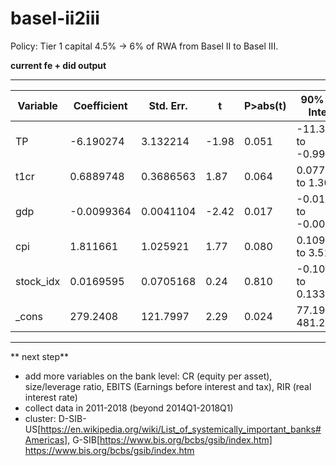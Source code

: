 # basel-ii2iii

Policy:  Tier 1 capital 4.5% -> 6% of RWA from Basel II to Basel III.

**current fe + did output**

------------------------------------------------------------------------------------
| Variable    | Coefficient | Std. Err. | t     | P>abs(t) | 90% Conf. Interval      |
|-------------|-------------|-----------|-------|------|---------------------------|
| TP          | -6.190274   | 3.132214  | -1.98 | 0.051 | -11.38607 to -0.9944814   |
| t1cr        | 0.6889748   | 0.3686563 | 1.87  | 0.064 | 0.0774388 to 1.300511     |
| gdp         | -0.0099364  | 0.0041104 | -2.42 | 0.017 | -0.0167548 to -0.003118   |
| cpi         | 1.811661    | 1.025921  | 1.77  | 0.080 | 0.1098385 to 3.513483     |
| stock_idx   | 0.0169595   | 0.0705168 | 0.24  | 0.810 | -0.1000154 to 0.1339345   |
| _cons       | 279.2408    | 121.7997  | 2.29  | 0.024 | 77.19644 to 481.2851      |
------------------------------------------------------------------------------------

** next step**
- add more variables on the bank level: CR (equity per asset), size/leverage ratio, EBITS (Earnings before interest and tax), RIR (real interest rate)
- collect data in 2011-2018 (beyond 2014Q1-2018Q1)
- cluster: D-SIB-US[https://en.wikipedia.org/wiki/List_of_systemically_important_banks#Americas], G-SIB[https://www.bis.org/bcbs/gsib/index.htm] https://www.bis.org/bcbs/gsib/index.htm
